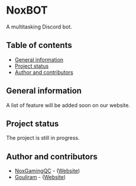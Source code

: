 # NoxBOT

A multitasking Discord bot.

## Table of contents

* [General information](#general-information)
* [Project status](#project-status)
* [Author and contributors](#author-and-contributors)

## General information

A list of feature will be added soon on our website.

## Project status

The project is still in progress.

## Author and contributors

* [NoxGamingQC](https://github.com/NoxGamingQC) - ([Website](https://www.noxgamingqc.ca))
* [Gouliram](https://github.com/Gouliram) - ([Website](https://www.gouliram.com))
